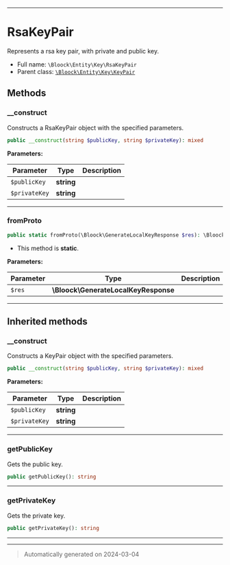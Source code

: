 ***

# RsaKeyPair

Represents a rsa key pair, with private and public key.



* Full name: `\Bloock\Entity\Key\RsaKeyPair`
* Parent class: [`\Bloock\Entity\Key\KeyPair`](./KeyPair.md)




## Methods


### __construct

Constructs a RsaKeyPair object with the specified parameters.

```php
public __construct(string $publicKey, string $privateKey): mixed
```








**Parameters:**

| Parameter | Type | Description |
|-----------|------|-------------|
| `$publicKey` | **string** |  |
| `$privateKey` | **string** |  |





***

### fromProto



```php
public static fromProto(\Bloock\GenerateLocalKeyResponse $res): \Bloock\Entity\Key\RsaKeyPair
```



* This method is **static**.




**Parameters:**

| Parameter | Type | Description |
|-----------|------|-------------|
| `$res` | **\Bloock\GenerateLocalKeyResponse** |  |





***


## Inherited methods


### __construct

Constructs a KeyPair object with the specified parameters.

```php
public __construct(string $publicKey, string $privateKey): mixed
```








**Parameters:**

| Parameter | Type | Description |
|-----------|------|-------------|
| `$publicKey` | **string** |  |
| `$privateKey` | **string** |  |





***

### getPublicKey

Gets the public key.

```php
public getPublicKey(): string
```












***

### getPrivateKey

Gets the private key.

```php
public getPrivateKey(): string
```












***


***
> Automatically generated on 2024-03-04
